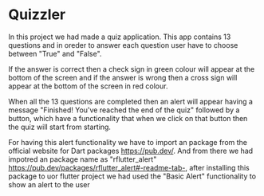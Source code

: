 # Quizzler

In this project we had made a quiz application. This app contains 13 questions and in oreder to answer each question user have to choose between "True" and "False".

If the answer is correct then a check sign in green colour will appear at the bottom of the screen and if the answer is wrong then a cross sign will appear at the bottom of the screen in red colour.

When all the 13 questions are completed then an alert will appear having a message "Finished!  You've reached the end of the quiz" followed by a button, which have a functionality that when we click on that button then the quiz will start from starting.

For having this alert functionality we have to import an package from the official website for Dart packages https://pub.dev/. And from there we had impotred an package name as "rflutter_alert" https://pub.dev/packages/rflutter_alert#-readme-tab-, after installing this package to uor flutter project we had used the "Basic Alert" functionality to show an alert to the user
  
